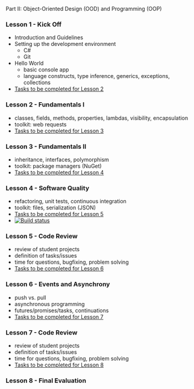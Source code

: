 Part II: Object-Oriented Design (OOD) and Programming (OOP)

### Lesson 1 - Kick Off
  * Introduction and Guidelines
  * Setting up the development environment
    * C#
    * Git
  * Hello World
    * basic console app
    * language constructs, type inference, generics, exceptions, collections
  * [Tasks to be completed for Lesson 2](https://github.com/bicoom/oom/wiki/Lesson-1)

### Lesson 2 - Fundamentals I
  * classes, fields, methods, properties, lambdas, visibility, encapsulation
  * toolkit: web requests
  * [Tasks to be completed for Lesson 3](https://github.com/bicoom/oom/wiki/Lesson-2)

### Lesson 3 - Fundamentals II
  * inheritance, interfaces, polymorphism
  * toolkit: package managers (NuGet)
  * [Tasks to be completed for Lesson 4](https://github.com/bicoom/oom/wiki/Lesson-3)

### Lesson 4 - Software Quality
  * refactoring, unit tests, continuous integration
  * toolkit: files, serialization (JSON)
  * [Tasks to be completed for Lesson 5](https://github.com/bicoom/oom/wiki/Lesson-4)
  * [![Build status](https://ci.appveyor.com/api/projects/status/6e5h7fiyhtwdpbce/branch/master?svg=true)](https://ci.appveyor.com/project/bicoom/oom/branch/master)

### Lesson 5 - Code Review
  * review of student projects
  * definition of tasks/issues
  * time for questions, bugfixing, problem solving
  * [Tasks to be completed for Lesson 6](https://github.com/bicoom/oom/wiki/Lesson-5)

### Lesson 6 - Events and Asynchrony
  * push vs. pull
  * asynchronous programming
  * futures/promises/tasks, continuations
  * [Tasks to be completed for Lesson 7](https://github.com/bicoom/oom/wiki/Lesson-6)

### Lesson 7 - Code Review
  * review of student projects
  * definition of tasks/issues
  * time for questions, bugfixing, problem solving
  * [Tasks to be completed for Lesson 8](https://github.com/bicoom/oom/wiki/Lesson-7)

### Lesson 8 - Final Evaluation
